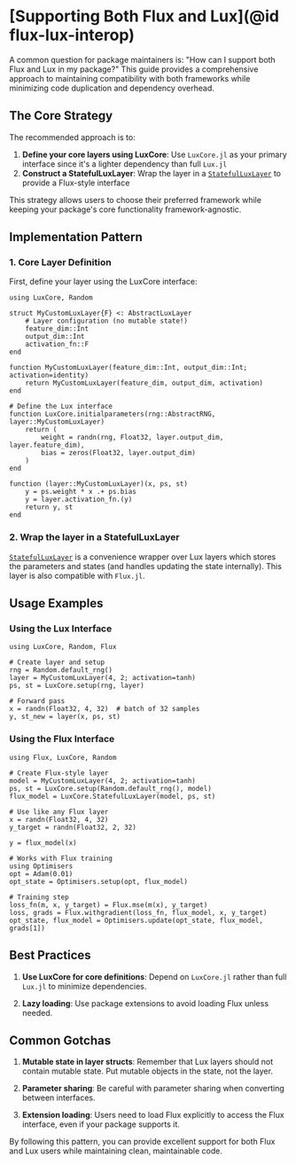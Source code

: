 # [Supporting Both Flux and Lux](@id flux-lux-interop)

A common question for package maintainers is: "How can I support both Flux and Lux in my package?"
This guide provides a comprehensive approach to maintaining compatibility with both frameworks
while minimizing code duplication and dependency overhead.

## The Core Strategy

The recommended approach is to:

1. **Define your core layers using LuxCore**: Use `LuxCore.jl` as your primary interface since it's a lighter dependency than full `Lux.jl`
2. **Construct a StatefulLuxLayer**: Wrap the layer in a [`StatefulLuxLayer`](@ref) to provide a Flux-style interface

This strategy allows users to choose their preferred framework while keeping your package's
core functionality framework-agnostic.

## Implementation Pattern

### 1. Core Layer Definition

First, define your layer using the LuxCore interface:

```@example flux_lux_interop
using LuxCore, Random

struct MyCustomLuxLayer{F} <: AbstractLuxLayer
    # Layer configuration (no mutable state!)
    feature_dim::Int
    output_dim::Int
    activation_fn::F
end

function MyCustomLuxLayer(feature_dim::Int, output_dim::Int; activation=identity)
    return MyCustomLuxLayer(feature_dim, output_dim, activation)
end

# Define the Lux interface
function LuxCore.initialparameters(rng::AbstractRNG, layer::MyCustomLuxLayer)
    return (
        weight = randn(rng, Float32, layer.output_dim, layer.feature_dim),
        bias = zeros(Float32, layer.output_dim)
    )
end

function (layer::MyCustomLuxLayer)(x, ps, st)
    y = ps.weight * x .+ ps.bias
    y = layer.activation_fn.(y)
    return y, st
end
```

### 2. Wrap the layer in a StatefulLuxLayer

[`StatefulLuxLayer`](@ref) is a convenience wrapper over Lux layers which stores the
parameters and states (and handles updating the state internally). This layer is also
compatible with `Flux.jl`.

## Usage Examples

### Using the Lux Interface

```@example flux_lux_interop
using LuxCore, Random, Flux

# Create layer and setup
rng = Random.default_rng()
layer = MyCustomLuxLayer(4, 2; activation=tanh)
ps, st = LuxCore.setup(rng, layer)

# Forward pass
x = randn(Float32, 4, 32)  # batch of 32 samples
y, st_new = layer(x, ps, st)
```

### Using the Flux Interface

```@example flux_lux_interop
using Flux, LuxCore, Random

# Create Flux-style layer
model = MyCustomLuxLayer(4, 2; activation=tanh)
ps, st = LuxCore.setup(Random.default_rng(), model)
flux_model = LuxCore.StatefulLuxLayer(model, ps, st)

# Use like any Flux layer
x = randn(Float32, 4, 32)
y_target = randn(Float32, 2, 32)

y = flux_model(x)

# Works with Flux training
using Optimisers
opt = Adam(0.01)
opt_state = Optimisers.setup(opt, flux_model)

# Training step
loss_fn(m, x, y_target) = Flux.mse(m(x), y_target)
loss, grads = Flux.withgradient(loss_fn, flux_model, x, y_target)
opt_state, flux_model = Optimisers.update(opt_state, flux_model, grads[1])
```

## Best Practices

1. **Use LuxCore for core definitions**: Depend on `LuxCore.jl` rather than full `Lux.jl` to minimize dependencies.

2. **Lazy loading**: Use package extensions to avoid loading Flux unless needed.

## Common Gotchas

1. **Mutable state in layer structs**: Remember that Lux layers should not contain mutable state. Put mutable objects in the state, not the layer.

2. **Parameter sharing**: Be careful with parameter sharing when converting between interfaces.

3. **Extension loading**: Users need to load Flux explicitly to access the Flux interface, even if your package supports it.

By following this pattern, you can provide excellent support for both Flux and Lux users while maintaining clean, maintainable code.
